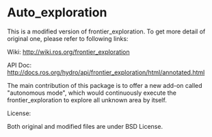 Auto_exploration 
====================

This is a modified version of frontier_exploration.
To get more detail of original one, please refer to following links:

Wiki: http://wiki.ros.org/frontier_exploration

API Doc: http://docs.ros.org/hydro/api/frontier_exploration/html/annotated.html

The main contribution of this package is to offer a new add-on called "autonomous mode",
which would continuously execute the frontier_exploration to explore all unknown area by itself.

License:

Both original and modified files are under BSD License.
